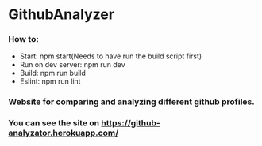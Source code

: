 # GithubAnalyzer

### How to:
- Start: npm start(Needs to have run the build script first)
- Run on dev server: npm run dev
- Build: npm run build
- Eslint: npm run lint

### Website for comparing and analyzing different github profiles.
### You can see the site on https://github-analyzator.herokuapp.com/

